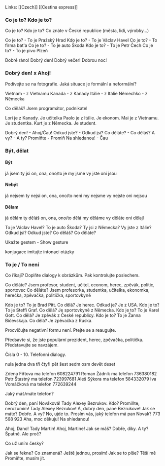 Links: [[Czech]] [[Cestina express]]

### Co je to? Kdo je to?
Co je to? Kdo je to?
Co znáte v České republice (města, lidi, výrobky...)

Co je to? - To je Pražský Hrad
Kdo je to? - To je Václav Havel
Co je to? - To firma bat'a
Co je to? - To je auto Škoda
Kdo je to? - To je Petr Čech
Co je to? - To je pivo Plzeň

Dobré ráno!
Dobrý den!
Dobrý večer!
Dobrou noc!

### Dobrý den! x Ahoj!

Podívejte se na fotografie. Jaká situace je formální a neformální?

Vietnam - z Vietnamu
Kanada - z Kanady
Itálie - z Itálie
Němechko - z Německa

Co děláš? Jsem programátor, podnikatel

Lori je z Kanady. Je učitelka
Paolo je z Itálie. Je ekonom.
Mai je z Vietnamu. Je studentka.
Kurt je z Německa. Je student.

Dobrý den! - Ahoj/Čau!
Odkud jste? - Odkud jsi?
Co děláte? - Co děláš?
A vy? - A ty?
Promiňte - Promiň
Na shledanou! - Čau

### Být, dělat
#### Být
já jsem
ty jsi
on, ona, ono/to je
my jsme
vy jste
oni jsou

#### Nebýt
já nejsem
ty nejsi
on, ona, ono/to neni
my nejsme
vy nejste
oni nejsou

#### Dělam
já dělám
ty děláš
on, ona, ono/to dělá
my děláme
vy děláte
oni dělají

To je Václav Havel?
To je auto Škoda?
Ty jsi z Německa?
Vy jste z Itálie?
Odkud jsi?
Odkud jste?
Co děláš?
Co děláte?

Ukažte gestem - Show gesture

konjugace
imitujte intonaci otázky

### To je / To není

Co říkají? Doplňte dialogy k obrázkům. Pak kontrolujte poslechem.

Co děláte? Jsem profesor, student, učitel, econom, herec, zpěvák, politic, sportovec
Co děláte? Jsem profesorka, studentka, učitelka, ekonomka, herečka, zpěvačka, politička, sportovkyně

Kdo je to? To je Brad Pitt. Co dělá? Je herec. Odkud je? Je z USA.
Kdo je to? To je Steffi Graf. Co dělá? Je sportovkyně z Německa.
Kdo je to? To je Karel Gott. Co dělá? Je zpěvák z České republicy.
Kdo je to? To je Žanna Bičevskaja. Co dělá? Je zpěvačka z Ruska.

Procvičujte negativní formu není. Ptejte se a reaugujte.

Předsavte si, že jste populární prezident, herec, zpěvačka, politička. Představujte se navzájem.

Čísla 0 - 10. Telefonní dialogy.

nula
jedna
dva
tři
čtyři
pět
šest
sedm
osm
devět
deset

Zdena Fiřtova ma telefon 608224791
Roman Žádník ma telefon 736380182
Petr Štastný ma telefon 723997681
Aleš Sýkora ma telefon 584332079
Iva Vomáčková ma telefon 772639244

Jaký máš/máte telefon?

Dobrý den, paní Nováková! Tady Alexey Bezrukov.
Kdo? Promiňte, nerozumím!
Tady Alexey Bezrukov!
Á, dobrý den, pane Bezrukove! Jak se máte?
Dobře. A vy?
No, ujde to.
Prosím vás, jaký telefon má pan Novak?
773 568 923
Aha, moc děkuju! Na shledanou!

Ahoj, Dano! Tady Martin!
Ahoj, Martine! Jak se máš?
Dobře, díky. A ty?
Špatně.
Ale proč?

Co už uním česky?

Jak se řekne?
Co znamená?
Ještě jednou, prosím!
Jak se to píše?
Těší mě
Promiňte, musím jít.